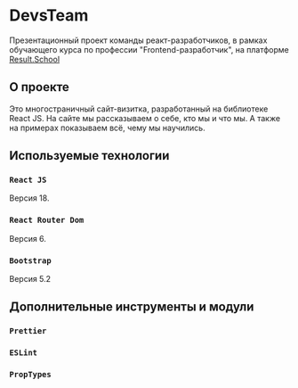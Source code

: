 # DevsTeam

Презентационный проект команды реакт-разработчиков, в рамках обучающего курса по профессии "Frontend-разработчик", на платформе [Result.School](https://result.school/)

## О проекте

Это многостраничный сайт-визитка, разработанный на библиотеке React JS. На сайте мы рассказываем о себе, кто мы и что мы. А также на примерах показываем всё, чему мы научились.

## Используемые технологии

### `React JS`

Версия 18.

### `React Router Dom`

Версия 6.

### `Bootstrap`

Версия 5.2

## Дополнительные инструменты и модули

### `Prettier`

### `ESLint`

### `PropTypes`
